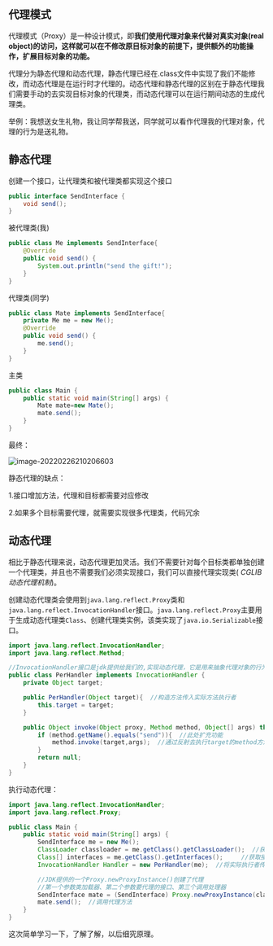 ## 代理模式

代理模式（Proxy）是一种设计模式，即**我们使用代理对象来代替对真实对象(real object)的访问，这样就可以在不修改原目标对象的前提下，提供额外的功能操作，扩展目标对象的功能。** 

代理分为静态代理和动态代理，静态代理已经在.class文件中实现了我们不能修改，而动态代理是在运行时才代理的。动态代理和静态代理的区别在于静态代理我们需要手动的去实现目标对象的代理类，而动态代理可以在运行期间动态的生成代理类。

举例：我想送女生礼物，我让同学帮我送，同学就可以看作代理我的代理对象，代理的行为是送礼物。

## 静态代理

创建一个接口，让代理类和被代理类都实现这个接口

```java
public interface SendInterface {
    void send();
}
```

被代理类(我)

```java
public class Me implements SendInterface{
    @Override
    public void send() {
        System.out.println("send the gift!");
    }
}
```

代理类(同学)

```java
public class Mate implements SendInterface{
    private Me me = new Me();
    @Override
    public void send() {
        me.send();
    }
}
```

主类

```java
public class Main {
    public static void main(String[] args) {
        Mate mate=new Mate();
        mate.send();
    }
}
```

最终：

![image-20220226210206603](../../../../../../../../AppData/Roaming/Typora/typora-user-images/image-20220226210206603.png)

静态代理的缺点：

1.接口增加方法，代理和目标都需要对应修改

2.如果多个目标需要代理，就需要实现很多代理类，代码冗余

## 动态代理

相比于静态代理来说，动态代理更加灵活。我们不需要针对每个目标类都单独创建一个代理类，并且也不需要我们必须实现接口，我们可以直接代理实现类( *CGLIB 动态代理机制*)。

创建动态代理类会使用到`java.lang.reflect.Proxy`类和`java.lang.reflect.InvocationHandler`接口。`java.lang.reflect.Proxy`主要用于生成动态代理类`Class`、创建代理类实例，该类实现了`java.io.Serializable`接口。

```java
import java.lang.reflect.InvocationHandler;
import java.lang.reflect.Method;

//InvocationHandler接口是jdk提供给我们的,实现动态代理，它是用来抽象代理对象的行为的
public class PerHandler implements InvocationHandler {
    private Object target;

    public PerHandler(Object target){  //构造方法传入实际方法执行者
        this.target = target;
    }

    public Object invoke(Object proxy, Method method, Object[] args) throws Throwable {
        if (method.getName().equals("send")){  //此处扩充功能
            method.invoke(target,args);  //通过反射去执行target的method方法
        }
        return null;
    }
}
```

执行动态代理：

```java
import java.lang.reflect.InvocationHandler;
import java.lang.reflect.Proxy;

public class Main {
    public static void main(String[] args) {
        SendInterface me = new Me();
        ClassLoader classloader = me.getClass().getClassLoader();  //获取类加载器
        Class[] interfaces = me.getClass().getInterfaces();     //获取接口
        InvocationHandler Handler = new PerHandler(me);  //将实际执行者传入调用处理器

        //JDK提供的一个Proxy.newProxyInstance()创建了代理
        //第一个参数类加载器、第二个参数要代理的接口、第三个调用处理器
        SendInterface mate = (SendInterface) Proxy.newProxyInstance(classloader,interfaces,Handler);
        mate.send();  //调用代理方法
    }
}
```

这次简单学习一下，了解了解，以后细究原理。
